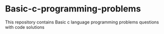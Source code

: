 # Basic-c-programming-problems
This repository contains Basic c language programming problems questions with code solutions
